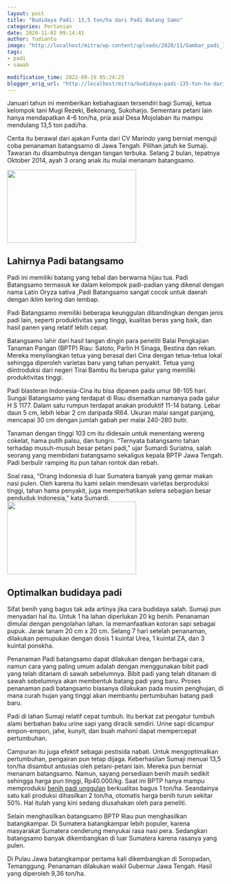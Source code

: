 ```yaml
---
layout: post
title: "Budidaya Padi: 13,5 ton/ha dari Padi Batang Samo"
categories: Pertanian
date: 2020-11-02 09:14:41
author: Yudianto
image: "http://localhost/mitra/wp-content/uploads/2020/11/Gambar_padi_1201x720.jpg"
tags:
- padi
- sawah

modification_time: 2022-09-19 05:24:25
blogger_orig_url: "http://localhost/mitra/budidaya-padi-135-ton-ha-dari-padi.html"
---
```


Januari tahun ini memberikan kebahagiaan tersendiri bagi Sumaji, ketua kelompok tani Mugi Rezeki, Bekonang, Sukoharjo. Sementara petani lain hanya mendapatkan 4-6 ton/ha, pria asal Desa Mojolaban itu mampu mendulang 13,5 ton padi/ha.

Cerita itu berawal dari ajakan Funta dari CV Marindo yang berniat menguji coba penanaman batangsamo di Jawa Tengah. Pilihan jatuh ke Sumaji. Tawaran itu disambutnya dengan tangan terbuka. Selang 2 bulan, tepatnya Oktober 2014, ayah 3 orang anak itu mulai menanam batangsamo.

<a href="http://127.0.0.1/mitra/wp-content/uploads/2020/11/Padi-batangsamo.jpg"><img class="aligncenter wp-image-20363 size-medium" src="http://127.0.0.1/mitra/wp-content/uploads/2020/11/Padi-batangsamo-300x169.jpg" alt="" width="300" height="169" /></a>
<h2>Lahirnya Padi batangsamo</h2>
Padi ini memiliki batang yang tebal dan berwarna hijau tua. Padi Batangsamo termasuk ke dalam kelompok padi-padian yang dikenal dengan nama Latin Oryza sativa ,Padi Batangsamo sangat cocok untuk daerah dengan iklim kering dan lembap.

Padi Batangsamo memiliki beberapa keunggulan dibandingkan dengan jenis padi lain, seperti produktivitas yang tinggi, kualitas beras yang baik, dan hasil panen yang relatif lebih cepat.

Batangsamo lahir dari hasil tangan dingin para peneliti Balai Pengkajian Tanaman Pangan (BPTP) Riau: Satoto, Parlin H Sinaga, Bestina dan rekan. Mereka menyilangkan tetua yang berasal dari Cina dengan tetua-tetua lokal sehingga diperoleh varietas baru yang tahan penyakit. Tetua yang diintroduksi dari negeri Tirai Bambu itu berupa galur yang memiliki produktivitas tinggi.

Padi blasteran Indonesia-Cina itu bisa dipanen pada umur 98-105 hari. Sungai Batangsamo yang terdapat di Riau disematkan namanya pada galur H S 1177. Dalam satu rumpun terdapat anakan produktif 11-14 batang. Lebar daun 5 cm, lebih lebar 2 cm daripada IR64. Ukuran malai sangat panjang, mencapai 30 cm dengan jumlah gabah per malai 240-280 butir.

Tanaman dengan tinggi 103 cm itu didesain untuk menentang wereng cokelat, hama putih palsu, dan tungro. “Ternyata batangsamo tahan terhadap musuh-musuh besar petani padi,” ujar Sumardi Suriatna, salah seorang yang membidani batangsamo sekaligus kepala BPTP Jawa Tengah. Padi berbulir ramping itu pun tahan rontok dan rebah.

Soal rasa, “Orang Indonesia di luar Sumatera banyak yang gemar makan nasi pulen. Oleh karena itu kami selain mendesain varietas berproduksi tinggi, tahan hama penyakit, juga memperhatikan selera sebagian besar penduduk Indonesia,” kata Sumardi.
<a href="http://127.0.0.1/mitra/wp-content/uploads/2020/11/sawah.jpg"><img class="aligncenter wp-image-20362 size-medium" src="http://127.0.0.1/mitra/wp-content/uploads/2020/11/sawah-300x169.jpg" alt="" width="300" height="169" /></a>
<h2>Optimalkan budidaya padi</h2>
Sifat benih yang bagus tak ada artinya jika cara budidaya salah. Sumaji pun menyadari hal itu. Untuk 1 ha lahan diperlukan 20 kg benih. Penanaman dimulai dengan pengolahan lahan. Ia memanfaatkan kotoran sapi sebagai pupuk. Jarak tanam 20 cm x 20 cm. Selang 7 hari setelah penanaman, dilakukan pemupukan dengan dosis 1 kuintal Urea, 1 kuintal ZA, dan 3 kuintal ponskha.

Penanaman Padi batangsamo dapat dilakukan dengan berbagai cara, namun cara yang paling umum adalah dengan menggunakan bibit padi yang telah ditanam di sawah sebelumnya. Bibit padi yang telah ditanam di sawah sebelumnya akan membentuk batang padi yang baru. Proses penanaman padi batangsamo biasanya dilakukan pada musim penghujan, di mana curah hujan yang tinggi akan membantu pertumbuhan batang padi baru.

Padi di lahan Sumaji relatif cepat tumbuh. Itu berkat zat pengatur tumbuh alami berbahan baku urine sapi yang diracik sendiri. Urine sapi dicampur empon-empon, jahe, kunyit, dan buah mahoni dapat mempercepat pertumbuhan.

Campuran itu juga efektif sebagai pestisida nabati. Untuk mengoptimalkan pertumbuhan, pengairan pun tetap dijaga.
Keberhasilan Sumaji menuai 13,5 ton/ha disambut antusias oleh petani-petani lain. Mereka pun berniat menanam batangsamo. Namun, sayang persediaan benih masih sedikit sehingga harga pun tinggi, Rp40.000/kg. Saat ini BPTP hanya mampu memproduksi <a href="http://127.0.0.1/mitra/index.php/agrise/article/view/178">benih padi unggulan</a> berkualitas bagus 1 ton/ha. Seandainya satu kali produksi dihasilkan 2 ton/ha, otomatis harga benih turun sekitar 50%. Hal itulah yang kini sedang diusahakan oleh para peneliti.

Selain menghasilkan batangsamo BPTP Riau pun menghasilkan batangkampar. Di Sumatera batangkampar lebih populer, karena masyarakat Sumatera cenderung menyukai rasa nasi pera. Sedangkan batangsamo banyak dikembangkan di luar Sumatera karena rasanya yang pulen.

Di Pulau Jawa batangkampar pertama kali dikembangkan di Soropadan, Temanggung. Penanaman dilakukan wakil Gubernur Jawa Tengah. Hasil yang diperoleh 9,36 ton/ha.
